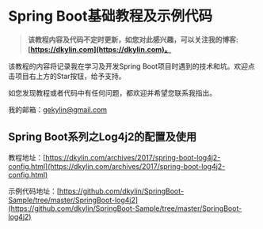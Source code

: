 # Spring Boot基础教程及示例代码

>**该教程内容及代码不定时更新，如您对此感兴趣，可以关注我的博客:[https://dkylin.com](https://dkylin.com)。**

该教程的内容将记录我在学习及开发Spring Boot项目时遇到的技术和坑。欢迎点击项目右上方的Star按钮，给予支持。

如您发现教程或者代码中有任何问题，都欢迎并希望您联系我指出。

我的邮箱：gekylin@gmail.com

## Spring Boot系列之Log4j2的配置及使用

教程地址：[https://dkylin.com/archives/2017/spring-boot-log4j2-config.html](https://dkylin.com/archives/2017/spring-boot-log4j2-config.html)

示例代码地址：[https://github.com/dkylin/SpringBoot-Sample/tree/master/SpringBoot-log4j2](https://github.com/dkylin/SpringBoot-Sample/tree/master/SpringBoot-log4j2)